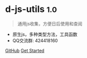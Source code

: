 # d-js-utils <small>1.0</small>

> 通用js收集，方便日后使用和查阅

* 原生js，多种类型方法，工具函数
* QQ交流群: 424418160

[GitHub](https://github.com/d-js-utils/)
[Get Started](/other/_about.md)
